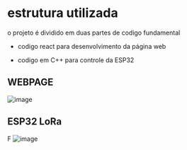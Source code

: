 # estrutura utilizada
o projeto é dividido em duas partes de codigo fundamental 
- codigo react para desenvolvimento da página web

- codigo em C++ para controle da ESP32

## WEBPAGE

![image](https://github.com/luanc202/Projeto-TCC-BICT/assets/108685222/ff14fa1d-6416-4bf1-b8ea-63e4f8c2f6ff)



## ESP32 LoRa
F
![image](https://github.com/luanc202/Projeto-TCC-BICT/assets/108685222/49531710-3968-4ba5-b47d-74e131b1ed2f)
